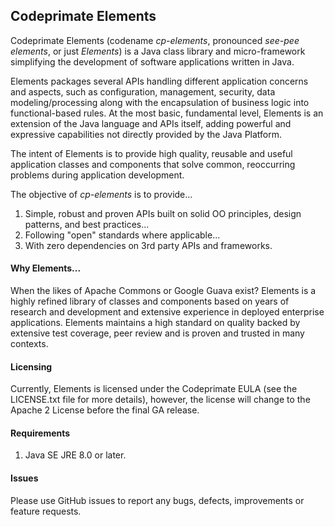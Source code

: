 ## Codeprimate Elements

Codeprimate Elements (codename *cp-elements*, pronounced *see-pee elements*, or just *Elements*) is a Java class library
and micro-framework simplifying the development of software applications written in Java.

Elements packages several APIs handling different application concerns and aspects, such as configuration, management,
security, data modeling/processing along with the encapsulation of business logic into functional-based rules.
At the most basic, fundamental level, Elements is an extension of the Java language and APIs itself, adding powerful
and expressive capabilities not directly provided by the Java Platform.

The intent of Elements is to provide high quality, reusable and useful application classes and components that solve
common, reoccurring problems during application development.

The objective of *cp-elements* is to provide...

1. Simple, robust and proven APIs built on solid OO principles, design patterns, and best practices...
2. Following "open" standards where applicable...
3. With zero dependencies on 3rd party APIs and frameworks.

#### Why Elements...

When the likes of Apache Commons or Google Guava exist?  Elements is a highly refined library of classes and components
based on years of research and development and extensive experience in deployed enterprise applications.
Elements maintains a high standard on quality backed by extensive test coverage, peer review and is proven and trusted
in many contexts.

#### Licensing

Currently, Elements is licensed under the Codeprimate EULA (see the LICENSE.txt file for more details), however,
the license will change to the Apache 2 License before the final GA release.

#### Requirements

1. Java SE JRE 8.0 or later.

#### Issues

Please use GitHub issues to report any bugs, defects, improvements or feature requests.

